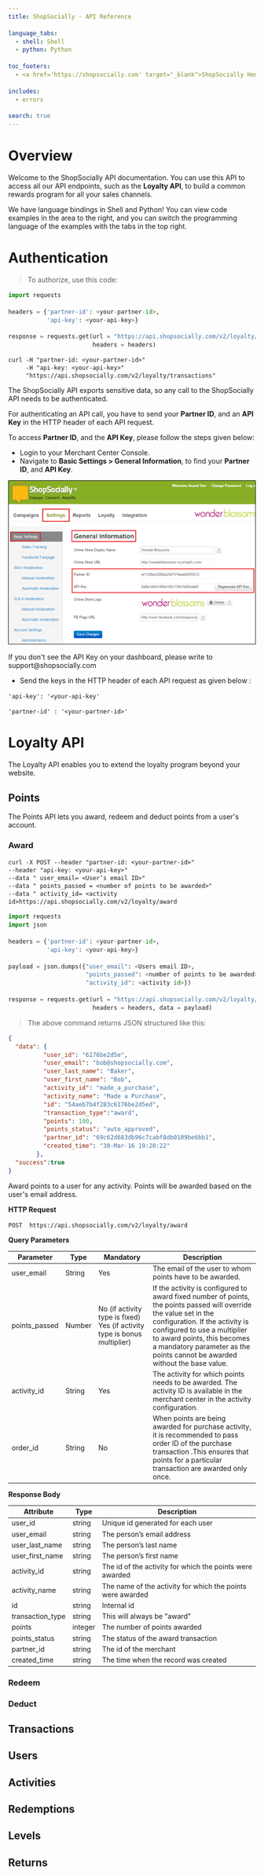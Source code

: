 ```yaml
---
title: ShopSocially - API Reference

language_tabs:
  - shell: Shell
  - python: Python

toc_footers:
  - <a href='https://shopsocially.com' target="_blank">ShopSocially Home Page</a>

includes:
  - errors

search: true
---
```


# Overview

Welcome to the ShopSocially API documentation. You can use this API to access all our API endpoints, such as the **Loyalty API**, to build a common rewards program for all your sales channels.

We have language bindings in Shell and Python! You can view code examples in the area to the right, and you can switch the programming language of the examples with the tabs in the top right.

# Authentication

> To authorize, use this code:


```python
import requests

headers = {'partner-id': <your-partner-id>, 
           'api-key': <your-api-key>}

response = requests.get(url = "https://api.shopsocially.com/v2/loyalty/transactions",
                        headers = headers)
```

```shell
curl -H "partner-id: <your-partner-id>" 
     -H "api-key: <your-api-key>" 
     "https://api.shopsocially.com/v2/loyalty/transactions"
```


The ShopSocially API exports sensitive data, so any call to the ShopSocially API needs to be authenticated. 

For authenticating an API call, you have to send your **Partner ID**, and an **API Key** in the HTTP header of each API request.

To access **Partner ID**, and the **API Key**, please follow the steps given below:

* Login to your Merchant Center Console.
* Navigate to **Basic Settings > General Information**, to find your **Partner ID**, and **API Key**. 

![alt text](/images/settings.png)

<aside class="notice">
If you don't see the API Key on your dashboard, please write to support@shopsocially.com
</aside>

* Send the keys in the HTTP header of each API request as given below :

`'api-key': '<your-api-key'`

`'partner-id' : '<your-partner-id>'`

# Loyalty API

The Loyalty API enables you to extend the loyalty program beyond your website.

## Points

The Points API lets you award, redeem and deduct points from a user's account.

### Award

```shell
curl -X POST --header "partner-id: <your-partner-id>" 
--header "api-key: <your-api-key>" 
--data " user_email= <User’s email ID>" 
--data " points_passed = <number of points to be awarded>" 
--data " activity_id= <activity id>https://api.shopsocially.com/v2/loyalty/award
```

```python
import requests
import json

headers = {'partner-id': <your-partner-id>, 
           'api-key': <your-api-key>}

payload = json.dumps({"user_email": <Users email ID>,
                      "points_passed": <number of points to be awarded>,
                      "activity_id": <activity id>})

response = requests.get(url = "https://api.shopsocially.com/v2/loyalty/award",
                        headers = headers, data = payload)
```


> The above command returns JSON structured like this:

```json
{
  "data": {
          "user_id": "6176be2d5e",
          "user_email": "bob@shopsocially.com",
          "user_last_name": "Baker",
          "user_first_name": "Bob",
          "activity_id": "made_a_purchase",
          "activity_name": "Made a Purchase",
          "id": "54aeb7b4f283c6176be2d5ed",
          "transaction_type":"award",
          "points": 100,
          "points_status": "auto_approved",
          "partner_id": "69c62d683db96c7cabf8db0109be6bb1",
          "created_time": "30-Mar-16 19:20:22"
        },
  "success":true
}
```

Award points to a user for any activity. 
Points will be awarded based on the user's email address.

**HTTP Request**

`POST  https://api.shopsocially.com/v2/loyalty/award`

**Query Parameters**

Parameter | Type | Mandatory | Description
--------- | ---- | -------- | -----------
user_email | String | Yes | The email of the user to whom points have to be awarded.
points_passed | Number | No (if activity type is fixed) Yes (if activity type is bonus multiplier) | If the activity is configured to award fixed number of points, the points passed will override the value set in the configuration. If the activity is configured to use a multiplier to award points, this becomes a mandatory parameter as the points cannot be awarded without the base value.
activity_id | String | Yes | The activity for which points needs to be awarded. The activity ID is available in the merchant center in the activity configuration.
order_id | String | No | When points are being awarded for purchase activity, it is recommended to pass order ID of the purchase transaction .This ensures that points for a particular transaction are awarded only once. 


**Response Body**

Attribute | Type | Description
--------- | ---- | -----------
user_id   | string | Unique id generated for each user
user_email| string | The person’s email address
user_last_name| string | The person’s last name
user_first_name| string | The person’s first name
activity_id| string | The id of the activity for which the points were awarded
activity_name| string | The name of the activity for which the points were awarded
id| string | Internal id
transaction_type| string | This will always be "award"
points| integer | The number of points awarded
points_status| string | The status of the award transaction
partner_id| string | The id of the merchant
created_time| string | The time when the record was created

### Redeem

### Deduct

## Transactions

## Users

## Activities

## Redemptions

## Levels

## Returns

